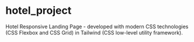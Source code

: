 # hotel_project
Hotel Responsive Landing Page - developed with modern CSS technologies (CSS Flexbox and CSS Grid) in Tailwind (CSS low-level utility framework).
